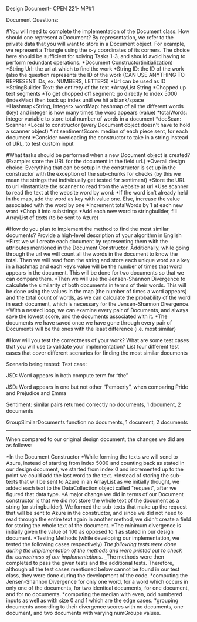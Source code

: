 Design Document- CPEN 221- MP#1

Document Questions:

#You will need to complete the implementation of the Document class. How should one represent a Document? By representation, we refer to the private data that you will want to store in a Document object. For example, we represent a Triangle using the x-y coordinates of its corners. The choice here should be sufficient for solving Tasks 1-3, and should avoid having to perform redundant operations.
*Document Constructor(initialization)
	*String Url: the url at which to find the work
	*String ID: the ID of the work (also the question represents the ID of the work (CAN USE ANYTHING TO REPRESENT IDs, ex. NUMBERS, LETTERS)
		*Url can be used as ID
	*StringBuilder Text: the entirety of the text
	*ArrayList String
		*Chopped up text segments
			*To get chopped off segment: go directly to index 5000 (indexMax) then back up index until we hit a blank/space
	*Hashmap<String, Integer> wordMap: hashmap of all the different words (key) and integer is how many times the word appears (value)
	*totalWords: integer variable to store total number of words in a document
	*docScan: Scanner
		*Local to constructor (every Document object doesn't have to hold a scanner object)
	*int sentimentScore: median of each piece sent, for each document
	*Consider overloading the constructor to take in a string instead of URL, to test custom input

#What tasks should be performed when a new Document object is created? (Example: store the URL for the document in the field url.)
*Overall design choice: Everything that can be setup in the constructor is set up in the constructor with the exception of the sub-chunks for checks (by this we mean the strings that individually get tested for sentiment)
	*Store the URL to url
	*Instantiate the scanner to read from the website at url
	*Use scanner to read the text at the website word by word:
		*If the word isn’t already held in the map, add the word as key with value one. Else, increase the value associated with the word by one
		*Increment totalWords by 1 at each new word
	*Chop it into substrings
		*Add each new word to stringbuilder, fill ArrayList of texts (to be sent to Azure)

#How do you plan to implement the method to find the most similar documents? Provide a high-level description of your algorithm in English
	*First we will create each document by representing them with the attributes mentioned in the Document Constructor. Additionally, while going through the url we will count all the words in the document to know the total. Then we will read from the string and store each unique word as a key in a hashmap and each key’s value will be the number of times that word appears in the document. This will be done for two documents so that we can compare them. 
	*Then we will use the Jensen-Shannon Divergence to calculate the similarity of both documents in terms of their words. This will be done using the values in the map (the number of times a word appears) and the total count of words, as we can calculate the probability of the word in each document, which is necessary for the Jensen-Shannon Divergence.
	*With a nested loop, we can examine every pair of Documents, and always save the lowest score, and the documents associated with it.
	*The documents we have saved once we have gone through every pair of Documents will be the ones with the least difference (i.e. most similar)

#How will you test the correctness of your work? What are some test cases that you will use to validate your implementation? List four different test cases that cover different scenarios for finding the most similar documents

Scenario being tested:						Test case:

JSD: Word appears in both 					compute term for “the”

JSD: Word appears in one but not other				“Pemberly”, when comparing Pride and Prejudice and Emma

Sentiment: similar pairs returned correctly			no documents, 1 document, 2 documents							

GroupSimilarDocuments function					no documents, 1 document, 2 documents

***************

When compared to our original design document, the changes we did are as follows:

*In the Document Constructor
	*While forming the texts we will send to Azure, instead of starting from index 5000 and counting back as stated in our design document, we started from index 0 and incremented up to the point we could add the last word to the text.
	*Instead of storing the sub-texts that will be sent to Azure in an ArrayList as we initially thought, we added each text to the DataCollection object called "request", after we figured that data type.
	*A major change we did in terms of our Document constructor is that we did not store the whole text of the document as a string (or stringbuilder). We formed the sub-texts that make up the request that will be sent to Azure in the constructor, and since we did not need to read through the entire text again in another method, we didn't create a field for storing the whole text of the document.
*The minimum divergence is initially given the value of 100 as opposed to 1 as stated in our design document.
*Testing Methods (while developing our implementation, we tested the following cases respectively)
	_The following tests were done during the implementation of the methods and were printed out to check the correctness of our implementations._
	_The methods were then completed to pass the given tests and the additional tests. Therefore, although all the test cases mentioned below cannot be found in our test class, they were done during the development of the code.
	*computing the Jensen-Shannon Divergence for only one word, for a word which occurs in only one of the documents, for two identical documents, for one document, and for no documents. 
	*computing the median with even, odd numbered inputs as well as with size 0 and 1 which are the edge cases. 
	*grouping documents according to their divergence scores with no documents, one document, and two documents with varying numGroups values.
